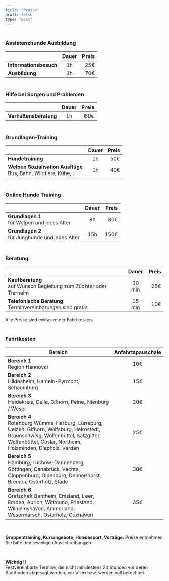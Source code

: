 ```yaml
---
title: "Preise"
draft: false
type: "post"
---
```

### <br>Assistenzhunde Ausbildung
|               | Dauer         | Preis  |
| ------------- |:-------------:| -----:|
| **Informationsbesuch** | 1h | 25€ |
| **Ausbildung** | 1h |   70€ |
### <br>Hilfe bei Sorgen und Problemen
|               | Dauer         | Preis  |
| ------------- |:-------------:| -----:|
| **Verhaltensberatung** | 1h | 60€ |
### <br>Grundlagen-Training
|               | Dauer         | Preis  |
| ------------- |:-------------:| -----:|
| **Hundetraining**<br>| 1h | 50€ |
| **Welpen Sozialisation Ausflüge**  <br> Bus, Bahn, Wildtiere, Kühe,…| 1h      |   40€ |
### <br>Online Hunde Training
|               | Dauer         | Preis  |
| ------------- |:-------------:| -----:|
| **Grundlagen 1** <br>für Welpen und jedes Alter  | 8h | 80€ |
| **Grundlagen 2** <br>für Junghunde und jedes Alter  | 15h | 150€ |

### <br>Beratung
|               | Dauer         | Preis  |
| ------------- |:-------------:| -----:|
| **Kaufberatung**  <br>auf Wunsch Begleitung zum Züchter oder Tierheim | 30 min | 25€ |
| **Telefonische Beratung** <br>Terminvereinbarungen sind gratis  | 15 min |   10€ |

Alle Preise sind exklusive der Fahrtkosten.


### <br>Fahrtkosten
|  Bereich | Anfahrtspauschale  | 
| ------------- |:-------------:|
| **Bereich 1**<br> Region Hannover | 10€ |
| **Bereich 2**<br> Hildesheim, Hameln-Pyrmont, Schaumburg | 15€ |
| **Bereich 3**<br> Heidekreis, Celle, Gifhorn, Peine, Nienburg / Weser | 20€ |
| **Bereich 4**<br> Rotenburg Wümme, Harburg, Lüneburg, Uelzen, Gifhorn, Wolfsburg, Helmstedt, Braunschweig, Wolfenbüttel, Salzgitter, Wolfenbüttel, Goslar, Northeim, Holzminden, Diepholz, Verden | 25€ |
| **Bereich 5**<br> Hamburg, Lüchow-Dannenberg, Göttingen, Osnabrück, Vechta, Cloppenburg, Oldenburg, Delmenhorst, Bremen, Osterholz, Stade | 30€ |
| **Bereich 6**<br> Grafschaft Bentheim, Emsland, Leer, Emden, Aurich, Wittmund, Friesland, Wilhelmshaven, Ammerland, Wesermarsch, Osterholz, Cuxhaven | 35€ |

<br>

**Gruppentraining, Kursangebote, Hundesport, Vorträge:**
Preise entnehmen Sie bitte den jeweiligen Ausschreibungen

<br>

**Wichtig !!**
<br>
Festvereinbarte Termine, die nicht mindestens 24 Stunden vor deren Stattfinden abgesagt werden, verfallen bzw. werden voll berechnet.

